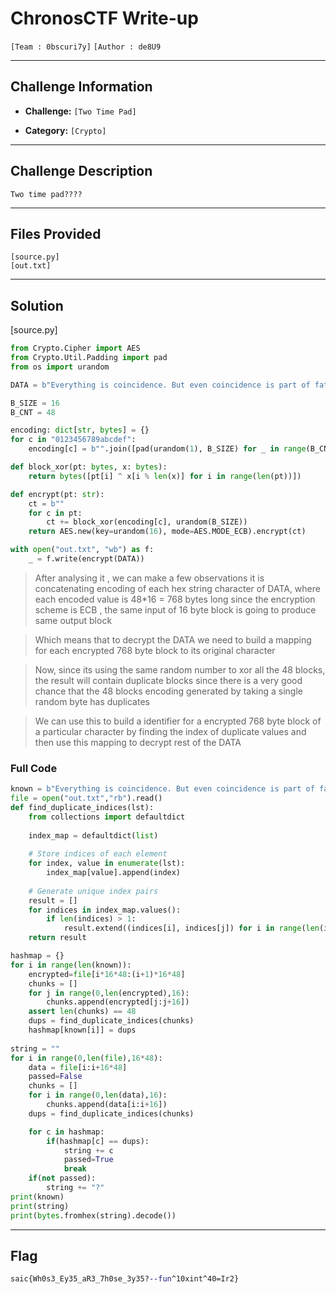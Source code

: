 # ChronosCTF Write-up

`[Team : 0bscuri7y]`
`[Author : de8U9`

---

## Challenge Information
    
-   **Challenge:** `[Two Time Pad]`
    
-   **Category:** `[Crypto]`

---

## Challenge Description

```
Two time pad????
```

---

## Files Provided

```
[source.py]
[out.txt]
```

---

## Solution

[source.py]
```python
from Crypto.Cipher import AES
from Crypto.Util.Padding import pad
from os import urandom

DATA = b"Everything is coincidence. But even coincidence is part of fate's design. Anyways, here is the flag - saic{--REDACTED--}".hex()

B_SIZE = 16
B_CNT = 48

encoding: dict[str, bytes] = {}
for c in "0123456789abcdef":
    encoding[c] = b"".join([pad(urandom(1), B_SIZE) for _ in range(B_CNT)])

def block_xor(pt: bytes, x: bytes):
    return bytes([pt[i] ^ x[i % len(x)] for i in range(len(pt))])

def encrypt(pt: str):
    ct = b""
    for c in pt:
        ct += block_xor(encoding[c], urandom(B_SIZE))
    return AES.new(key=urandom(16), mode=AES.MODE_ECB).encrypt(ct)

with open("out.txt", "wb") as f:
    _ = f.write(encrypt(DATA))

```

> After analysing it , we can make a few observations it is concatenating encoding of each hex string character of DATA, where each encoded value is 48*16 = 768 bytes long since the encryption scheme is ECB , the same input of 16 byte block is going to produce same output block

> Which means that to decrypt the DATA we need to build a mapping for each encrypted 768 byte block to its original character

> Now, since its using the same random number to xor all the 48 blocks, the result will contain duplicate blocks since there is a very good chance that the 48 blocks encoding generated by taking a single random byte has duplicates

> We can use this to build a identifier for a encrypted 768 byte block of a particular character by finding the index of duplicate values and then use this mapping to decrypt rest of the DATA

### Full Code

```python
known = b"Everything is coincidence. But even coincidence is part of fate's design. Anyways, here is the flag - saic{".hex()
file = open("out.txt","rb").read()
def find_duplicate_indices(lst):
    from collections import defaultdict
    
    index_map = defaultdict(list)
    
    # Store indices of each element
    for index, value in enumerate(lst):
        index_map[value].append(index)
    
    # Generate unique index pairs
    result = []
    for indices in index_map.values():
        if len(indices) > 1:
            result.extend((indices[i], indices[j]) for i in range(len(indices)) for j in range(i + 1, len(indices)))
    return result

hashmap = {}
for i in range(len(known)):
    encrypted=file[i*16*48:(i+1)*16*48]
    chunks = []
    for j in range(0,len(encrypted),16):
        chunks.append(encrypted[j:j+16])
    assert len(chunks) == 48
    dups = find_duplicate_indices(chunks)
    hashmap[known[i]] = dups
    
string = ""
for i in range(0,len(file),16*48):
    data = file[i:i+16*48]
    passed=False
    chunks = []
    for i in range(0,len(data),16):
        chunks.append(data[i:i+16])
    dups = find_duplicate_indices(chunks)

    for c in hashmap:
        if(hashmap[c] == dups):
            string += c
            passed=True
            break
    if(not passed):
        string += "?"
print(known)
print(string)
print(bytes.fromhex(string).decode())

```

---

## Flag

```css
saic{Wh0s3_Ey35_aR3_7h0se_3y35?--fun^10xint^40=Ir2}
```
